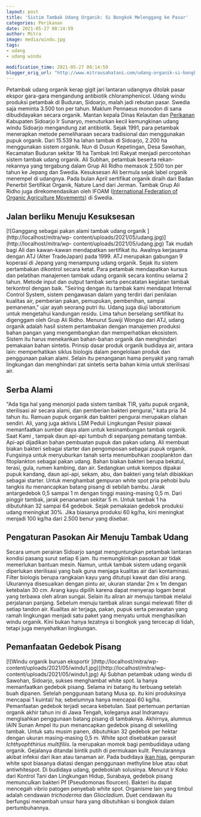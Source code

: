 ```yaml
---
layout: post
title: 'Sistim Tambak Udang Organik: Si Bongkok Melenggang ke Pasar'
categories: Perikanan
date: 2021-05-27 08:14:59
author: Mitra
image: media/windu.jpg
tags:
- udang
- udang windu

modification_time: 2021-05-27 08:14:59
blogger_orig_url: "http://www.mitrausahatani.com/udang-organik-si-bongkok-melenggang.html"
---
```


Petambak udang organik kerap gigit jari lantaran udangnya ditolak pasar ekspor
gara-gara mengandung antibiotik chloramphenicol. Udang windu produksi petambak
di Buduran, Sidoarjo, malah jadi rebutan pasar. Swedia saja meminta 3.500 ton
per tahun. Maklum Pennaeus monodon di sana dibudidayakan secara organik.
Mantan kepala Dinas Kelautan dan [Perikanan](https://www.mitrausahatani.com/perikanan
"Perikanan") Kabupaten Sidoarjo Ir Sunaryo, menuturkan kecil kemungkinan udang
windu Sidoarjo mengandung zat antibiotik. Sejak 1991, para petambak menerapkan
metode pemeliharaan secara tradisional dan menggunakan pupuk organik. Dari
15.539 ha lahan tambak di Sidoarjo, 2.200 ha menggunakan sistem organik. Nun
di Dusun Kepetingan, Desa Sawohan, Kecamatan Buduran sekitar 18 ha Tambak Inti
Rakyat menjadi percontohan sistem tambak udang organik. Ali Subhan, petambak
beserta rekan-rekannya yang tergabung dalam Grup Ali Ridho memasok 2.500 ton
per tahun ke Jepang dan Swedia. Kesuksesan Ali bermula sejak label organik
menempel di udangnya. Pada bulan April sertifikat organik diraih dari Badan
Penerbit Sertifikat Organik, Nature Land dari Jerman. Tambak Grup Ali Ridho
juga direkomendasikan oleh IFOAM ([International Federation of Organic
Agriculture Movements](https://www.ifoam.bio/)) di Swedia.

## Jalan berliku Menuju Kesuksesan

[![Ganggang sebagai pakan alami tambak udang organik
](http://localhost/mitra/wp-
content/uploads/2021/05/udang.jpg)](http://localhost/mitra/wp-
content/uploads/2021/05/udang.jpg) Tak mudah bagi Ali dan kawan-kawan
mendapatkan sertifikat itu. Awalnya kerjasama dengan ATJ (Alter TradeJapan)
pada 1999. ATJ merupakan gabungan 9 koperasi di Jepang yang menampung udang
organik. Sejak itu sistem pertambakan dikontrol secara ketat. Para petambak
mendapatkan kursus dan pelatihan manajemen tambak udang organik secara kontinu
selama 2 tahun. Metode input dan output tambak serta pencatatan kegiatan
tambak terkontrol dengan baik. "Seiring dengan itu tambak kami mendapat
Internal Control System, sistem pengawasan dalam yang terdiri dari penilaian
kualitas air, pemberian pakan, pemupukan, pembenihan, sampai pemanenan," ujar
ayah seorang putri itu. Udang juga diuji laboratorium untuk mengetahui
kandungan residu. Lima tahun berselang sertifikat itu digenggam oleh Grup Ali
Ridho. Menurut Suwiji Wongso dari ATJ, udang organik adalah hasil sistem
pertambakan dengan manajemen produksi bahan pangan yang mengembangkan dan
memperhatikan ekosistem. Sistem itu harus menekankan bahan-bahan organik dan
menghindari pemakaian bahan sintetis. Prinsip dasar produk organik budidaya
air, antara lain: memperhatikan siklus biologis dalam pengelolaan produk dan
penggunaan pakan alami. Selain itu penanganan hama penyakit yang ramah
lingkungan dan menghindari zat sintetis serta bahan kimia untuk sterilisasi
air.

## Serba Alami

"Ada tiga hal yang menonjol pada sistem tambak TIR, yaitu pupuk organik,
sterilisasi air secara alami, dan pemberian bakteri pengurai," kata pria 34
tahun itu. Ramuan pupuk organik dan bakteri pengurai merupakan olahan sendiri.
Ali, yang juga aktivis LSM Peduli Lingkungan Pesisir piawai memanfaatkan
sumber daya alam untuk kesinambungan tambak organik. Saat Kami , tampak daun
api-api tumbuh di sepanjang pematang tambak. Api-api dijadikan bahan pembuatan
pupuk dan pakan udang. Ali membuat biakan bakteri sebagai starter dan
pengomposan sebagai pupuk organik. Fungsinya untuk menyuburkan tanah serta
menumbuhkan zooplankton dan fitoplankton sebagai pakan udang. Bahan biakan
bakteri berupa bekatul, terasi, gula, rumen kambing, dan air. Sedangkan untuk
kompos dipakai pupuk kandang, daun api-api, sekam, abu, dan bakteri yang telah
dibiakkan sebagai starter. Untuk menghambat gempuran white spot pria pehobi
bulu tangkis itu menancapkan batang pisang di sebilah bambu. Jarak
antargedebok 0,5 sampai 1 m dengan tinggi masing-masing 0,5 m. Dari pinggir
tambak, jarak penanaman sekitar 5 m. Untuk tambak 1 ha dibutuhkan 32 sampai 64
gedebok. Sejak pemakaian gedebok produksi udang meningkat 30%. Jika biasanya
produksi 60 kg/ha, kini meningkat menjadi 100 kg/ha dari 2.500 benur yang
disebar.

## Pengaturan Pasokan Air Menuju Tambak Udang

Secara umum perairan Sidoarjo sangat menguntungkan petambak lantaran kondisi
pasang surut setiap 6 jam. Itu memungkinkan pasokan air tidak memerlukan
bantuan mesin. Namun, untuk tambak sistem udang organik diperlukan sterilisasi
yang baik guna menjaga kualitas air dari kontaminasi. Filter biologis berupa
rangkaian kayu yang ditutupi kawat dan diisi arang. Ukurannya disesuaikan
dengan pintu air, ukuran standar 2m x 1m dengan ketebalan 30 cm. Arang kayu
dipilih karena dapat menyerap logam berat yang terbawa oleh aliran sungai.
Selain itu aliran air menuju tambak melalui perjalanan panjang. Sebelum menuju
tambak aliran sungai melewati filter di setiap tandon air. Kualitas air
terjaga, pakan, pupuk serta perawatan yang ramah lingkungan menjadi satu paket
yang menyatu untuk menghasilkan windu organik. Kini bukan hanya lezatnya si
bongkok yang tercecap di lidah, tetapi juga menyehatkan lingkungan.

## Pemanfaatan Gedebok Pisang

[![Windu organik buruan eksportir ](http://localhost/mitra/wp-
content/uploads/2021/05/windu1.jpg)](http://localhost/mitra/wp-
content/uploads/2021/05/windu1.jpg) Aji Subhan petambak udang windu di
Sawohan, Sidoarjo, sukses menghambat white spot. la hanya memanfaatkan gedebok
pisang. Selama ini batang itu terbuang setelah buah dipanen. Setelah
penggunaan batang Musa sp. itu kini produksinya mencapai 1 kuintal/ ha;
sebelumnya hanya mencapai 60 kg/ha. Pemanfaatan gedebok terjadi secara
kebetulan. Saat pertemuan pertanian organik akhir tahun ini di Jawa Tengah,
koleganya asal Indramayu mengisahkan penggunaan batang pisang di tambaknya.
Akhirnya, alumnus IAIN Sunan Ampel itu pun menancapkan gedebok pisang di
sekeliling tambak. Untuk satu musim panen, dibutuhkan 32 gedebok per hektar
dengan ukuran masing-masing 0,5 m. White spot disebabkan parasit
_Ichthyophthirius multifiliis_. la merupakan momok bagi pembudidaya udang
organik. Gejalanya ditandai bintik putih di permukaan kulit. Penularannya
akibat infeksi dari ikan atau tanaman air. Pada budidaya [ikan
hias](https://www.mitrausahatani.com/ikan-hias "ikan hias"), gempuran white spot
biasanya diatasi dengan penggunaan methyline blue atau obat antiwhitespot. Di
budidaya udang, gedeboklah solusinya. Menurut Ir Koko dari Kontrol Tani dan
Lingkungan Hidup, Surabaya, gedebok pisang memunculkan bakteri Pf (Pseudomonas
flourcen). Bakteri itu dapat mencegah vibrio patogen penyebab white spot.
Organisme lain yang timbul adalah cendawan _trichoderma_ dan _Gliocladium_.
Duet cendawan itu berfungsi menambah unsur hara yang dibutuhkan si bongkok
dalam pertumbuhannya.


